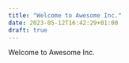 ```yaml
---
title: "Welcome to Awesome Inc."
date: 2023-05-12T16:42:29+01:00
draft: true
---
```

Welcome to Awesome Inc.
